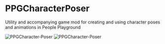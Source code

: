# PPGCharacterPoser
Utility and accompanying game mod for creating and using character poses and animations in People Playground

<img src="https://i.ibb.co/6tyFSy0/PPGCharacter-Poser.png" alt="PPGCharacter-Poser" border="0">
<img src="https://ibb.co/3FTcbTm" alt="PPGCharacter-Poser" border="0" />
